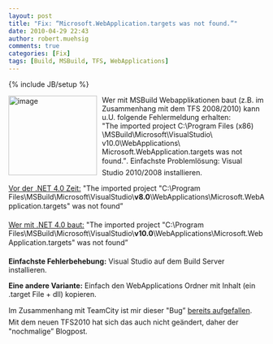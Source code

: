 ```yaml
---
layout: post
title: "Fix: “Microsoft.WebApplication.targets was not found.”"
date: 2010-04-29 22:43
author: robert.muehsig
comments: true
categories: [Fix]
tags: [Build, MSBuild, TFS, WebApplications]
---
```

{% include JB/setup %}
<p><a href="{{BASE_PATH}}/assets/wp-images/image962.png"><img style="border-bottom: 0px; border-left: 0px; margin: 0px 10px 0px 0px; display: inline; border-top: 0px; border-right: 0px" title="image" border="0" alt="image" align="left" src="{{BASE_PATH}}/assets/wp-images/image_thumb147.png" width="174" height="157" /></a>Wer mit MSBuild Webapplikationen baut (z.B. im Zusammenhang mit dem TFS 2008/2010) kann u.U. folgende Fehlermeldung erhalten:    <br />"The imported project C:\Program Files (x86) \MSBuild\Microsoft\VisualStudio\ v10.0\WebApplications\ Microsoft.WebApplication.targets was not found.”. Einfachste Problemlösung: Visual Studio 2010/2008 installieren.</p>  <p><u>Vor der .NET 4.0 Zeit:</u> "The imported project &quot;C:\Program Files\MSBuild\Microsoft\VisualStudio\<strong>v8.0</strong>\WebApplications\Microsoft.WebApplication.targets&quot; was not found” </p>  <p><u>Wer mit .NET 4.0 baut:</u> "The imported project &quot;C:\Program Files\MSBuild\Microsoft\VisualStudio\<strong>v10.0</strong>\WebApplications\Microsoft.WebApplication.targets&quot; was not found”</p>  <p><strong>Einfachste Fehlerbehebung:</strong> Visual Studio auf dem Build Server installieren.</p>  <p><strong>Eine andere Variante:</strong> Einfach den WebApplications Ordner mit Inhalt (ein .target File + dll) kopieren. </p>  <p>Im Zusammenhang mit TeamCity ist mir dieser "Bug” <a href="{{BASE_PATH}}/2009/07/14/howto-teamcity-web-application-projects/">bereits aufgefallen</a>. Mit dem neuen TFS2010 hat sich das auch nicht geändert, daher der "nochmalige” Blogpost.</p>
